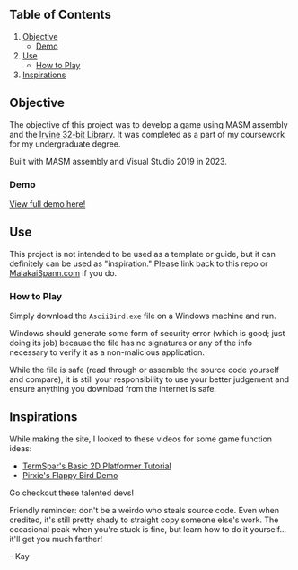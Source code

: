 ## Table of Contents
1. [Objective](#objective)
   - [Demo](#demo)
2. [Use](#use)
    - [How to Play](#how-to-play)
3. [Inspirations](#inspirations)

## Objective

The objective of this project was to develop a game using MASM assembly and the [Irvine 32-bit Library](http://www.asmirvine.com/gettingStartedVS2019/index.htm). It was completed as a part of my coursework for my undergraduate degree.

Built with MASM assembly and Visual Studio 2019 in 2023.

### Demo

[View full demo here!](https://drive.google.com/file/d/1g5wxw6NcA3YJAG0sLtf5FEhbDeP8ICxc/view?usp=sharing)

## Use

This project is not intended to be used as a template or guide, but it can definitely can be used as "inspiration." Please link back to this repo or [MalakaiSpann.com](https://malakaispann.com) if you do.

### How to Play

Simply download the `AsciiBird.exe` file on a Windows machine and run.

Windows should generate some form of security error (which is good; just doing its job) because the file has no signatures or any of the info necessary to verify it as a non-malicious application. 

While the file is safe (read through or assemble the source code yourself and compare), it is still your responsibility to use your better judgement and ensure anything you download from the internet is safe.

## Inspirations

While making the site, I looked to these videos for some game function ideas:

- [TermSpar's Basic 2D Platformer Tutorial](https://www.youtube.com/watch?v=nCkvtRDo_GQ&list=PLeRe7Vcdenjjm6j_tQsO9HSDEN6KFC-vy&index=1&t=1687s&ab_channel=TermSpar)
- [Pirxie's Flappy Bird Demo](https://www.youtube.com/watch?v=FSH_v4WhRZI&list=PLeRe7Vcdenjjm6j_tQsO9HSDEN6KFC-vy&index=2&ab_channel=Pirxie)

Go checkout these talented devs!

Friendly reminder: don't be a weirdo who steals source code. Even when credited, it's still pretty shady to straight copy someone else's work. The occasional peak when you're stuck is fine, but learn how to do it yourself... it'll get you much farther!


\- Kay

